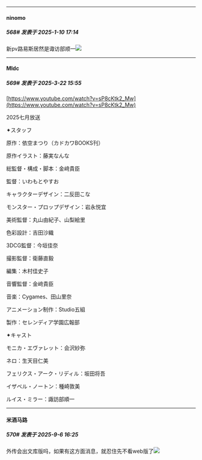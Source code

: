 ﻿
*****

####  ninomo  
##### 568#       发表于 2025-1-10 17:14

新pv路易斯居然是诹访部顺一<img src="https://static.saraba1st.com/image/smiley/face2017/037.png" referrerpolicy="no-referrer">

*****

####  Mldc  
##### 569#       发表于 2025-3-22 15:55

[https://www.youtube.com/watch?v=sP8cKtk2_Mw](https://www.youtube.com/watch?v=sP8cKtk2_Mw)

2025七月放送

✦スタッフ

原作：依空まつり（カドカワBOOKS刊） 

原作イラスト：藤実なんな 

総監督・構成・脚本：金﨑貴臣 

監督：いわもとやすお 

キャラクターデザイン：二反田こな 

モンスター・プロップデザイン：岩永悦宜 

美術監督：丸山由紀子、山梨絵里 

色彩設計：吉田沙織 

3DCG監督：今垣佳奈 

撮影監督：衛藤直毅 

編集：木村佳史子 

音響監督：金﨑貴臣 

音楽：Cygames、田山里奈 

アニメーション制作：Studio五組 

製作：セレンディア学園広報部

✦キャスト

モニカ・エヴァレット：会沢紗弥

ネロ：生天目仁美

フェリクス・アーク・リディル：坂田将吾

イザベル・ノートン：種崎敦美

ルイス・ミラー：諏訪部順一

*****

####  米酒马路  
##### 570#       发表于 2025-9-6 16:25

外传会出文库版吗，如果有这方面消息，就忍住先不看web版了<img src="https://static.stage1st.com/image/smiley/face2017/074.png" referrerpolicy="no-referrer">

